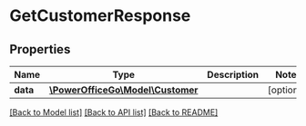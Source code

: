 # GetCustomerResponse

## Properties
Name | Type | Description | Notes
------------ | ------------- | ------------- | -------------
**data** | [**\PowerOfficeGo\Model\Customer**](Customer.md) |  | [optional] 

[[Back to Model list]](../README.md#documentation-for-models) [[Back to API list]](../README.md#documentation-for-api-endpoints) [[Back to README]](../README.md)


